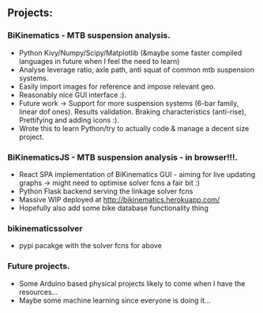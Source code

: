 ## Projects:

### BiKinematics - MTB suspension analysis.
- Python Kivy/Numpy/Scipy/Matplotlib (&maybe some faster compiled languages in future when I feel the need to learn)
- Analyse leverage ratio, axle path, anti squat of common mtb suspension systems.
- Easily import images for reference and impose relevant geo.
- Reasonably nice GUI interface :).
- Future work -> Support for more suspension systems (6-bar family, linear dof ones). Results validation. Braking characteristics (anti-rise), Prettifying and adding icons :).
- Wrote this to learn Python/try to actually code & manage a decent size project.

### BiKinematicsJS - MTB suspension analysis - in browser!!!.
- React SPA implementation of BiKinematics GUI - aiming for live updating graphs -> might need to optimise solver fcns a fair bit :)
- Python Flask backend serving the linkage solver fcns
- Massive WIP deployed at http://bikinematics.herokuapp.com/
- Hopefully also add some bike database functionality thing

### bikinematicssolver
- pypi pacakge with the solver fcns for above

### Future projects.
- Some Arduino based physical projects likely to come when I have the resources...
- Maybe some machine learning since everyone is doing it...

